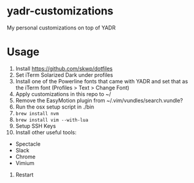 # yadr-customizations
My personal customizations on top of YADR

# Usage
1. Install https://github.com/skwp/dotfiles
1. Set iTerm Solarized Dark under profiles
1. Install one of the Powerline fonts that came with YADR and set that as the iTerm font (Profiles > Text > Change Font)
1. Apply customizations in this repo to ~/
1. Remove the EasyMotion plugin from ~/.vim/vundles/search.vundle?
1. Run the osx setup script in ./bin
1. `brew install nvm`
1. `brew install vim --with-lua`
1. Setup SSH Keys
1. Install other useful tools:
  - Spectacle
  - Slack
  - Chrome
  - Vimium
1. Restart
